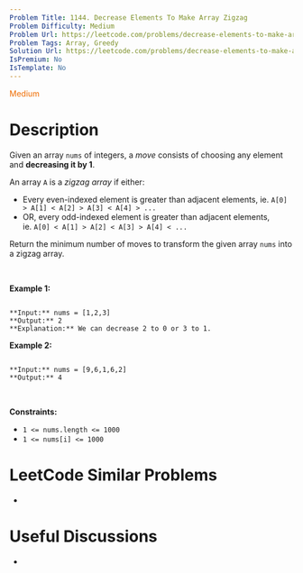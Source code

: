 ```yaml
---
Problem Title: 1144. Decrease Elements To Make Array Zigzag
Problem Difficulty: Medium
Problem Url: https://leetcode.com/problems/decrease-elements-to-make-array-zigzag/
Problem Tags: Array, Greedy
Solution Url: https://leetcode.com/problems/decrease-elements-to-make-array-zigzag/solution/
IsPremium: No
IsTemplate: No
---
```


<span style="color: rgb(239, 108, 0);">Medium</span>

# Description

Given an array `nums` of integers, a *move* consists of choosing any element and **decreasing it by 1**.


An array `A` is a *zigzag array* if either:


* Every even-indexed element is greater than adjacent elements, ie. `A[0] > A[1] < A[2] > A[3] < A[4] > ...`
* OR, every odd-indexed element is greater than adjacent elements, ie. `A[0] < A[1] > A[2] < A[3] > A[4] < ...`


Return the minimum number of moves to transform the given array `nums` into a zigzag array.


 


**Example 1:**



```

**Input:** nums = [1,2,3]
**Output:** 2
**Explanation:** We can decrease 2 to 0 or 3 to 1.

```

**Example 2:**



```

**Input:** nums = [9,6,1,6,2]
**Output:** 4

```

 


**Constraints:**


* `1 <= nums.length <= 1000`
* `1 <= nums[i] <= 1000`




# LeetCode Similar Problems

- []()

# Useful Discussions

- []()

